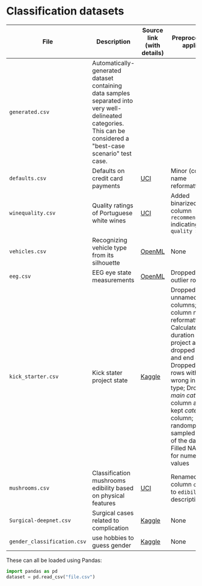 # Classification datasets

File | Description | Source link (with details) | Preprocessing applied | Label column
---|---|---|---|---
`generated.csv` | Automatically-generated dataset containing data samples separated into very well-delineated categories. This can be considered a "best-case scenario" test case. | | | `label`
`defaults.csv` | Defaults on credit card payments | [UCI](https://archive.ics.uci.edu/ml/datasets/default+of+credit+card+clients#) | Minor (column name reformatting) | `defaulted`
`winequality.csv` | Quality ratings of Portuguese white wines | [UCI](https://archive.ics.uci.edu/ml/datasets/Wine+Quality) | Added binarized label column `recommend` indicating `quality >= 7` | `recommend`
`vehicles.csv` | Recognizing vehicle type from its silhouette | [OpenML](https://www.openml.org/d/54) | None | `Class`
`eeg.csv` | EEG eye state measurements | [OpenML](https://www.openml.org/d/1471) | Dropped a few outlier rows | `Class`
`kick_starter.csv` | Kick stater project state | [Kaggle](https://www.kaggle.com/kemical/kickstarter-projects) | Dropped unnamed columns; Minor column name reformatting; Calculated duration of the project and dropped start and end dates; Dropped some rows with wrong input type; Dropped *main category* column and kept *category* column; randomply sampled 30% of the data; Filled NA with 0 for numeric values | `state`
`mushrooms.csv` | Classification mushrooms edibility based on physical features | [UCI](https://archive.ics.uci.edu/ml/datasets/Mushroom) |Renamed the column `class` to `edibility` for descriptiveness| `edibility` 
`Surgical-deepnet.csv`| Surgical cases related to complication |  [Kaggle](https://www.kaggle.com/omnamahshivai/surgical-dataset-binary-classification) | None | `complication`
`gender_classification.csv`| use hobbies to guess gender |  [Kaggle](https://www.kaggle.com/hb20007/gender-classification) | None | `Gender`


These can all be loaded using Pandas:

```python
import pandas as pd
dataset = pd.read_csv("file.csv")
```
